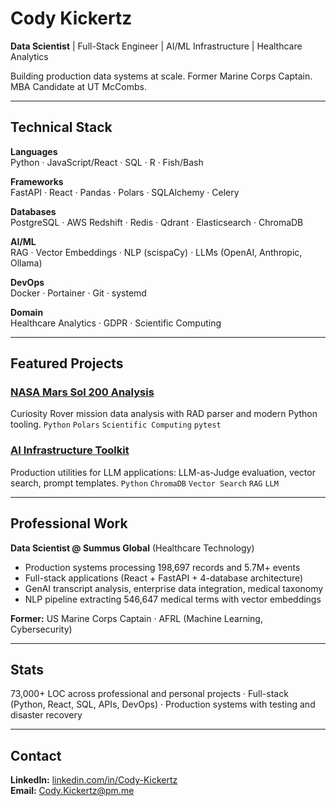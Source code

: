 # Cody Kickertz

**Data Scientist** | Full-Stack Engineer | AI/ML Infrastructure | Healthcare Analytics

Building production data systems at scale. Former Marine Corps Captain. MBA Candidate at UT McCombs.

---

## Technical Stack

**Languages**  
Python · JavaScript/React · SQL · R · Fish/Bash

**Frameworks**  
FastAPI · React · Pandas · Polars · SQLAlchemy · Celery

**Databases**  
PostgreSQL · AWS Redshift · Redis · Qdrant · Elasticsearch · ChromaDB

**AI/ML**  
RAG · Vector Embeddings · NLP (scispaCy) · LLMs (OpenAI, Anthropic, Ollama)

**DevOps**  
Docker · Portainer · Git · systemd

**Domain**  
Healthcare Analytics · GDPR · Scientific Computing

---

## Featured Projects

### [NASA Mars Sol 200 Analysis](https://github.com/Cody-k/nasa_mars_sol_200_analysis)
Curiosity Rover mission data analysis with RAD parser and modern Python tooling.
`Python` `Polars` `Scientific Computing` `pytest`

### [AI Infrastructure Toolkit](https://github.com/Cody-k/ai_infrastructure_toolkit)
Production utilities for LLM applications: LLM-as-Judge evaluation, vector search, prompt templates.
`Python` `ChromaDB` `Vector Search` `RAG` `LLM`

---

## Professional Work

**Data Scientist @ Summus Global** (Healthcare Technology)
- Production systems processing 198,697 records and 5.7M+ events
- Full-stack applications (React + FastAPI + 4-database architecture)
- GenAI transcript analysis, enterprise data integration, medical taxonomy
- NLP pipeline extracting 546,647 medical terms with vector embeddings

**Former:** US Marine Corps Captain · AFRL (Machine Learning, Cybersecurity)

---

## Stats

73,000+ LOC across professional and personal projects · Full-stack (Python, React, SQL, APIs, DevOps) · Production systems with testing and disaster recovery

---

## Contact

**LinkedIn:** [linkedin.com/in/Cody-Kickertz](https://linkedin.com/in/Cody-Kickertz/)  
**Email:** Cody.Kickertz@pm.me
